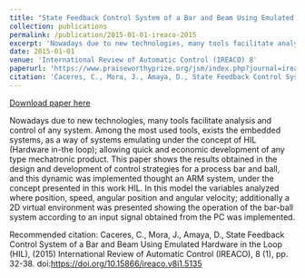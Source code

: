 ```yaml
---
title: "State Feedback Control System of a Bar and Beam Using Emulated Hardware in the Loop (HIL)"
collection: publications
permalink: /publication/2015-01-01-ireaco-2015
excerpt: 'Nowadays due to new technologies, many tools facilitate analysis and control of any system. Among the most used tools, exists the embedded systems, as a way of systems emulating under the concept of HIL (Hardware in-the loop); allowing quick and economic development of any type mechatronic product. This paper shows the results obtained in the design and development of control strategies for a process bar and ball, and this dynamic was implemented thought an ARM system, under the concept presented in this work HIL. In this model the variables analyzed where position, speed, angular position and angular velocity; additionally a 2D virtual environment was presented showing the operation of the bar-ball system according to an input signal obtained from the PC was implemented.'
date: 2015-01-01
venue: 'International Review of Automatic Control (IREACO) 8'
paperurl: 'https://www.praiseworthyprize.org/jsm/index.php?journal=ireaco&page=article&op=view&path[]=16586'
citation: 'Caceres, C., Mora, J., Amaya, D., State Feedback Control System of a Bar and Beam Using Emulated Hardware in the Loop (HIL), (2015) International Review of Automatic Control (IREACO), 8 (1), pp. 32-38. doi:https://doi.org/10.15866/ireaco.v8i1.5135'
---
```


<a href='https://www.praiseworthyprize.org/jsm/index.php?journal=ireaco&page=article&op=view&path[]=16586'>Download paper here</a>

Nowadays due to new technologies, many tools facilitate analysis and control of any system. Among the most used tools, exists the embedded systems, as a way of systems emulating under the concept of HIL (Hardware in-the loop); allowing quick and economic development of any type mechatronic product. This paper shows the results obtained in the design and development of control strategies for a process bar and ball, and this dynamic was implemented thought an ARM system, under the concept presented in this work HIL. In this model the variables analyzed where position, speed, angular position and angular velocity; additionally a 2D virtual environment was presented showing the operation of the bar-ball system according to an input signal obtained from the PC was implemented.

Recommended citation: Caceres, C., Mora, J., Amaya, D., State Feedback Control System of a Bar and Beam Using Emulated Hardware in the Loop (HIL), (2015) International Review of Automatic Control (IREACO), 8 (1), pp. 32-38. doi:https://doi.org/10.15866/ireaco.v8i1.5135